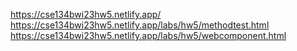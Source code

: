 <https://cse134bwi23hw5.netlify.app/>
<https://cse134bwi23hw5.netlify.app/labs/hw5/methodtest.html>
<https://cse134bwi23hw5.netlify.app/labs/hw5/webcomponent.html>
